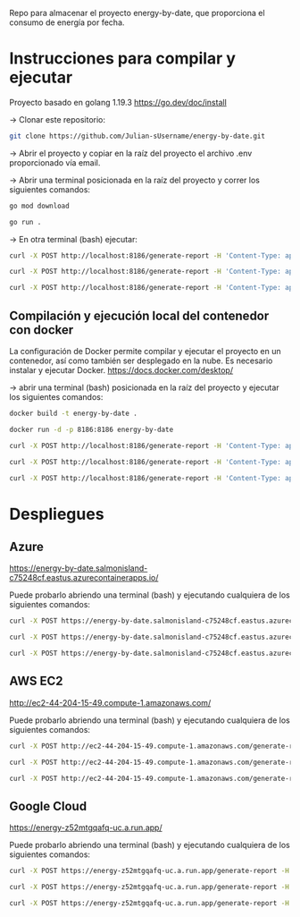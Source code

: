 Repo para almacenar el proyecto energy-by-date, que proporciona el consumo de energía por fecha.

# Instrucciones para compilar y ejecutar
Proyecto basado en golang 1.19.3 https://go.dev/doc/install

-> Clonar este repositorio:
```bash
git clone https://github.com/Julian-sUsername/energy-by-date.git
```
-> Abrir el proyecto y copiar en la raíz del proyecto el archivo .env proporcionado vía email.

-> Abrir una terminal posicionada en la raíz del proyecto y correr los siguientes comandos:
```bash
go mod download
```

```bash
go run .
```

-> En otra terminal (bash) ejecutar:
```bash
curl -X POST http://localhost:8186/generate-report -H 'Content-Type: application/json' -d '{"date": "2022-10-25","period":"daily"}'
```

```bash
curl -X POST http://localhost:8186/generate-report -H 'Content-Type: application/json' -d '{"date":"2022-10-25","period":"weekly"}'
```

```bash
curl -X POST http://localhost:8186/generate-report -H 'Content-Type: application/json' -d '{"date":"2022-10-25","period":"monthly"}'
```

## Compilación y ejecución local del contenedor con docker

La configuración de Docker permite compilar y ejecutar el proyecto en un contenedor, así como también ser desplegado en la nube. Es necesario instalar y ejecutar Docker. https://docs.docker.com/desktop/

-> abrir una terminal (bash) posicionada en la raíz del proyecto y ejecutar los siguientes comandos:
```bash
docker build -t energy-by-date .
```

```bash
docker run -d -p 8186:8186 energy-by-date
```

```bash
curl -X POST http://localhost:8186/generate-report -H 'Content-Type: application/json' -d '{"date": "2022-10-25","period": "daily"}'
```

```bash
curl -X POST http://localhost:8186/generate-report -H 'Content-Type: application/json' -d '{"date": "2022-10-25","period": "weekly"}'
```

```bash
curl -X POST http://localhost:8186/generate-report -H 'Content-Type: application/json' -d '{"date": "2022-10-25","period": "monthly"}'
```

# Despliegues

## Azure
https://energy-by-date.salmonisland-c75248cf.eastus.azurecontainerapps.io/

Puede probarlo abriendo una terminal (bash) y ejecutando cualquiera de los siguientes comandos:
```bash
curl -X POST https://energy-by-date.salmonisland-c75248cf.eastus.azurecontainerapps.io/generate-report -H 'Content-Type: application/json' -d '{"date":"2022-10-25","period":"daily"}'
```
    
```bash
curl -X POST https://energy-by-date.salmonisland-c75248cf.eastus.azurecontainerapps.io/generate-report -H 'Content-Type: application/json' -d '{"date":"2022-10-25","period":"weekly"}'
```

```bash
curl -X POST https://energy-by-date.salmonisland-c75248cf.eastus.azurecontainerapps.io/generate-report -H 'Content-Type: application/json' -d '{"date":"2022-10-25","period":"monthly"}'
```

## AWS EC2
http://ec2-44-204-15-49.compute-1.amazonaws.com/

Puede probarlo abriendo una terminal (bash) y ejecutando cualquiera de los siguientes comandos:
```bash
curl -X POST http://ec2-44-204-15-49.compute-1.amazonaws.com/generate-report -H 'Content-Type: application/json' -d '{"date":"2022-10-25","period":"daily"}'
```
    
```bash
curl -X POST http://ec2-44-204-15-49.compute-1.amazonaws.com/generate-report -H 'Content-Type: application/json' -d '{"date":"2022-10-25","period":"weekly"}'
```

```bash
curl -X POST http://ec2-44-204-15-49.compute-1.amazonaws.com/generate-report -H 'Content-Type: application/json' -d '{"date":"2022-10-25","period":"monthly"}'
```

## Google Cloud 
https://energy-z52mtgqafq-uc.a.run.app/

Puede probarlo abriendo una terminal (bash) y ejecutando cualquiera de los siguientes comandos:
```bash
curl -X POST https://energy-z52mtgqafq-uc.a.run.app/generate-report -H 'Content-Type: application/json' -d '{"date":"2022-10-25","period":"daily"}'
```
    
```bash
curl -X POST https://energy-z52mtgqafq-uc.a.run.app/generate-report -H 'Content-Type: application/json' -d '{"date":"2022-10-25","period":"weekly"}'
```

```bash
curl -X POST https://energy-z52mtgqafq-uc.a.run.app/generate-report -H 'Content-Type: application/json' -d '{"date":"2022-10-25","period":"monthly"}'
```